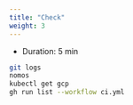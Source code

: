 ```yaml
---
title: "Check"
weight: 3
---
```


- Duration: 5 min

```Bash
git logs
nomos
kubectl get gcp
gh run list --workflow ci.yml
```